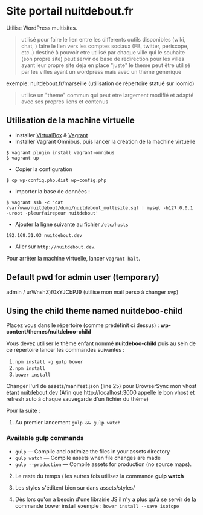 # Site portail nuitdebout.fr

Utilise WordPress multisites.

> utilisé pour faire le lien entre les differents outils disponibles (wiki, chat, )
> faire le lien vers les comptes sociaux (FB, twitter, periscope, etc..)
> destiné à pouvoir etre utilisé par chaque ville qui le souhaite (son propre site)
> peut servir de base de redirection pour les villes ayant leur propre site deja en place
> "juste" le theme peut être utilisé par les villes ayant un wordpress mais avec un theme generique

exemple: nuitdebout.fr/marseille (utilisation de répertoire statué sur loomio)

> utilise un "theme" commun qui peut etre largement modifié et adapté avec ses propres liens et contenus

## Utilisation de la machine virtuelle

- Installer [VirtualBox](https://www.virtualbox.org/) & [Vagrant](https://docs.vagrantup.com/v2/installation/index.html)
- Installer Vagrant Omnibus, puis lancer la création de la machine virtuelle
```
$ vagrant plugin install vagrant-omnibus
$ vagrant up
```
- Copier la configuration
```
$ cp wp-config.php.dist wp-config.php
```
- Importer la base de données :
```
$ vagrant ssh -c 'cat /var/www/nuitdebout/dump/nuitdebout_multisite.sql | mysql -h127.0.0.1 -uroot -pleurfairepeur nuitdebout'
```

- Ajouter la ligne suivante au fichier `/etc/hosts`
```
192.168.31.03 nuitdebout.dev
```
- Aller sur `http://nuitdebout.dev`.


Pour arrêter la machine virtuelle, lancer `vagrant halt`.

## Default pwd for admin user (temporary)

admin / urWnshZ)f0xYJCbPJ9 (utilise mon mail perso à changer svp)

## Using the child theme named nuitdeboo-child

Placez vous dans le répertoire (comme prédéfinit ci dessus) :
**wp-content/themes/nuitdeboo-child**

Vous devez utiliser le thème enfant nommé **nuitdeboo-child** puis au sein de ce répertoire lancer les commandes suivantes :

1. `npm install -g gulp bower`
2. `npm install`
3. `bower install`

Changer l'url de assets/manifest.json (line 25) pour BrowserSync mon vhost étant nuitdebout.dev (Afin que http://localhost:3000 appelle le bon vhost et refresh auto à chaque sauvegarde d'un fichier du thème)

Pour la suite :

1. Au premier lancement ` gulp && gulp watch `

### Available gulp commands

* `gulp` — Compile and optimize the files in your assets directory
* `gulp watch` — Compile assets when file changes are made
* `gulp --production` — Compile assets for production (no source maps).

2. Le reste du temps / les autres fois utilisez la commande
**gulp watch**

3. Les styles s'éditent bien sur dans assets/styles/

4. Dès lors qu'on a besoin d'une librairie JS il n'y a plus qu'à se servir de la commande bower install
exemple : ` bower install --save isotope `
